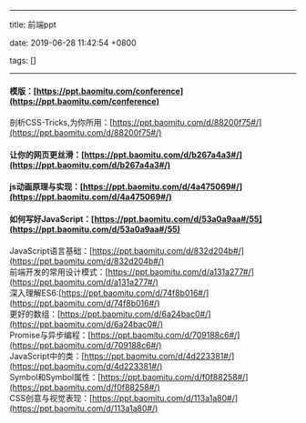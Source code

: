 
---

title: 前端ppt

date: 2019-06-28 11:42:54 +0800

tags: []

---
<a name="0UM0M"></a>
#### 模版：[https://ppt.baomitu.com/conference](https://ppt.baomitu.com/conference)
剖析CSS-Tricks,为你所用：[https://ppt.baomitu.com/d/88200f75#/](https://ppt.baomitu.com/d/88200f75#/)
<a name="sg1DW"></a>
#### 让你的网页更丝滑：[https://ppt.baomitu.com/d/b267a4a3#/](https://ppt.baomitu.com/d/b267a4a3#/)
<a name="C4p4N"></a>
#### js动画原理与实现：[https://ppt.baomitu.com/d/4a475069#/](https://ppt.baomitu.com/d/4a475069#/)
<a name="vSZUV"></a>
#### 如何写好JavaScript：[https://ppt.baomitu.com/d/53a0a9aa#/55](https://ppt.baomitu.com/d/53a0a9aa#/55)
JavaScript语言基础：[https://ppt.baomitu.com/d/832d204b#/](https://ppt.baomitu.com/d/832d204b#/)<br />前端开发的常用设计模式：[https://ppt.baomitu.com/d/a131a277#/](https://ppt.baomitu.com/d/a131a277#/)<br />深入理解ES6:[https://ppt.baomitu.com/d/74f8b016#/](https://ppt.baomitu.com/d/74f8b016#/)<br />更好的数组：[https://ppt.baomitu.com/d/6a24bac0#/](https://ppt.baomitu.com/d/6a24bac0#/)<br />Promise与异步编程：[https://ppt.baomitu.com/d/709188c6#/](https://ppt.baomitu.com/d/709188c6#/)<br />JavaScript中的类：[https://ppt.baomitu.com/d/4d223381#/](https://ppt.baomitu.com/d/4d223381#/)<br />Symbol和Symbol属性：[https://ppt.baomitu.com/d/f0f88258#/](https://ppt.baomitu.com/d/f0f88258#/)<br />CSS创意与视觉表现：[https://ppt.baomitu.com/d/113a1a80#/](https://ppt.baomitu.com/d/113a1a80#/)



